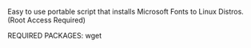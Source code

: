 Easy to use portable script that installs Microsoft Fonts to Linux Distros.
(Root Access Required)

REQUIRED PACKAGES:
wget
